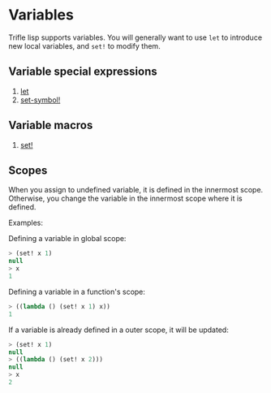# Variables

Trifle lisp supports variables. You will generally want to use `let`
to introduce new local variables, and `set!` to modify them.

## Variable special expressions

1. [let](Variables-Let.md)
2. [set-symbol!](Variables-SetSymbol.md)

## Variable macros

1. [set!](Variables-Set.md)

## Scopes

When you assign to undefined variable, it is defined in the innermost
scope. Otherwise, you change the variable in the innermost scope where
it is defined.

Examples:

Defining a variable in global scope:

```lisp
> (set! x 1)
null
> x
1
```

Defining a variable in a function's scope:

```lisp
> ((lambda () (set! x 1) x))
1
```

If a variable is already defined in a outer scope, it will be updated:

```lisp
> (set! x 1)
null
> ((lambda () (set! x 2)))
null
> x
2
```

